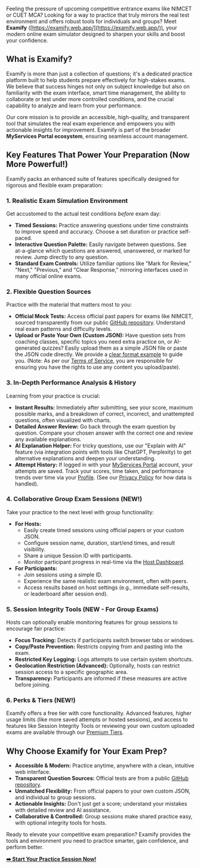 Feeling the pressure of upcoming competitive entrance exams like NIMCET or CUET MCA? Looking for a way to practice that truly mirrors the real test environment and offers robust tools for individuals and groups? Meet **Examify** ([https://examify.web.app/](https://examify.web.app/)), your modern online exam simulator designed to sharpen your skills and boost your confidence.

## What is Examify?

Examify is more than just a collection of questions; it's a dedicated practice platform built to help students prepare effectively for high-stakes exams. We believe that success hinges not only on subject knowledge but also on familiarity with the exam interface, smart time management, the ability to collaborate or test under more controlled conditions, and the crucial capability to analyze and learn from your performance.

Our core mission is to provide an accessible, high-quality, and transparent tool that simulates the real exam experience and empowers you with actionable insights for improvement. Examify is part of the broader **MyServices Portal ecosystem**, ensuring seamless account management.

## Key Features That Power Your Preparation (Now More Powerful!)

Examify packs an enhanced suite of features specifically designed for rigorous and flexible exam preparation:

### 1. Realistic Exam Simulation Environment
Get accustomed to the actual test conditions *before* exam day:
*   **Timed Sessions:** Practice answering questions under time constraints to improve speed and accuracy. Choose a set duration or practice self-paced.
*   **Interactive Question Palette:** Easily navigate between questions. See at-a-glance which questions are answered, unanswered, or marked for review. Jump directly to any question.
*   **Standard Exam Controls:** Utilize familiar options like "Mark for Review," "Next," "Previous," and "Clear Response," mirroring interfaces used in many official online exams.

<!-- Placeholder for Screenshot: Exam Interface with Palette and Controls -->
<!-- Example: ![Examify Interface](https://example.com/path/to/exam-interface-screenshot.png "Examify's Realistic Exam Interface") -->

### 2. Flexible Question Sources
Practice with the material that matters most to *you*:
*   **Official Mock Tests:** Access official past papers for exams like NIMCET, sourced transparently from our public [GitHub repository](https://github.com/Samkarya/online-exam-questions). Understand real exam patterns and difficulty levels.
*   **Upload or Paste Your Own (Custom JSON):** Have question sets from coaching classes, specific topics you need extra practice on, or AI-generated quizzes? Easily upload them as a simple JSON file or paste the JSON code directly. We provide a [clear format example](/select-exam#json-format-example) to guide you. (Note: As per our [Terms of Service](/terms-of-service), you are responsible for ensuring you have the rights to use any content you upload/paste).

### 3. In-Depth Performance Analysis & History
Learning from your practice is crucial:
*   **Instant Results:** Immediately after submitting, see your score, maximum possible marks, and a breakdown of correct, incorrect, and unattempted questions, often visualized with charts.
*   **Detailed Answer Review:** Go back through the exam question by question. Compare your chosen answer with the correct one and review any available explanations.
*   **AI Explanation Helper:** For tricky questions, use our "Explain with AI" feature (via integration points with tools like ChatGPT, Perplexity) to get alternative explanations and deepen your understanding.
*   **Attempt History:** If logged in with your [MyServices Portal](https://bcaexamprep.web.app/) account, your attempts are saved. Track your scores, time taken, and performance trends over time via your [Profile](/profile). (See our [Privacy Policy](/privacy-policy) for how data is handled).

### 4. Collaborative Group Exam Sessions (NEW!)
Take your practice to the next level with group functionality:
*   **For Hosts:**
    *   Easily create timed sessions using official papers or your custom JSON.
    *   Configure session name, duration, start/end times, and result visibility.
    *   Share a unique Session ID with participants.
    *   Monitor participant progress in real-time via the [Host Dashboard](/group-exam/dashboard).
*   **For Participants:**
    *   Join sessions using a simple ID.
    *   Experience the same realistic exam environment, often with peers.
    *   Access results based on host settings (e.g., immediate self-results, or leaderboard after session end).

<!-- Placeholder for Screenshot: Group Session Setup or Host Dashboard -->
<!-- Example: ![Examify Group Session](https://example.com/path/to/group-session-screenshot.png "Setting up a Group Exam Session in Examify") -->

### 5. Session Integrity Tools (NEW - For Group Exams)
Hosts can optionally enable monitoring features for group sessions to encourage fair practice:
*   **Focus Tracking:** Detects if participants switch browser tabs or windows.
*   **Copy/Paste Prevention:** Restricts copying from and pasting into the exam.
*   **Restricted Key Logging:** Logs attempts to use certain system shortcuts.
*   **Geolocation Restriction (Advanced):** Optionally, hosts can restrict session access to a specific geographic area.
*   **Transparency:** Participants are informed if these measures are active before joining.

### 6. Perks & Tiers (NEW!)
Examify offers a free tier with core functionality. Advanced features, higher usage limits (like more saved attempts or hosted sessions), and access to features like Session Integrity Tools or reviewing your own custom uploaded exams are available through our [Premium Tiers](https://bcaexamprep.web.app/perks).

## Why Choose Examify for Your Exam Prep?

*   **Accessible & Modern:** Practice anytime, anywhere with a clean, intuitive web interface.
*   **Transparent Question Sources:** Official tests are from a public [GitHub repository](https://github.com/Samkarya/online-exam-questions).
*   **Unmatched Flexibility:** From official papers to your own custom JSON, and individual to group sessions.
*   **Actionable Insights:** Don't just get a score; understand your mistakes with detailed review and AI assistance.
*   **Collaborative & Controlled:** Group sessions make shared practice easy, with optional integrity tools for hosts.

Ready to elevate your competitive exam preparation? Examify provides the tools and environment you need to practice smarter, gain confidence, and perform better.

[**➡️ Start Your Practice Session Now!**](https://examify.web.app/select-exam)
